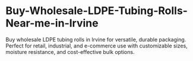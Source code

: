 # Buy-Wholesale-LDPE-Tubing-Rolls-Near-me-in-Irvine
Buy wholesale LDPE tubing rolls in Irvine for versatile, durable packaging. Perfect for retail, industrial, and e-commerce use with customizable sizes, moisture resistance, and cost-effective bulk options.
